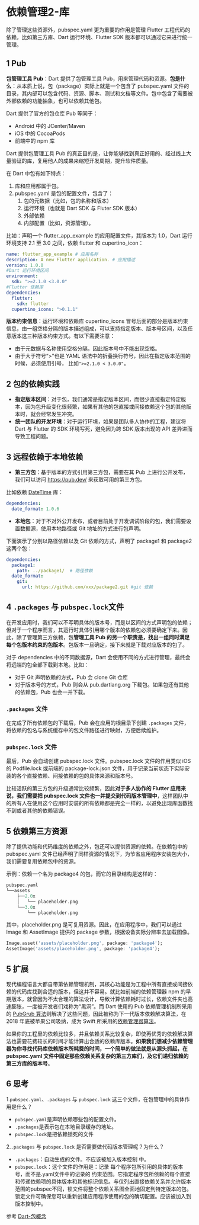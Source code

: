 # 依赖管理2-库

除了管理这些资源外，pubspec.yaml 更为重要的作用是管理 Flutter 工程代码的依赖，比如第三方库、Dart 运行环境、Flutter SDK 版本都可以通过它来进行统一管理。

## 1 Pub

**包管理工具 Pub**：Dart 提供了包管理工具 Pub，用来管理代码和资源。**包是什么**：从本质上说，包（package）实际上就是一个包含了 pubspec.yaml 文件的目录，其内部可以包含代码、资源、脚本、测试和文档等文件。包中包含了需要被外部依赖的功能抽象，也可以依赖其他包。

Dart 提供了官方的包仓库 Pub 等同于：

- Android 中的 JCenter/Maven
- iOS 中的 CocoaPods
- 前端中的 npm 库

Dart 提供包管理工具 Pub 的真正目的是，让你能够找到真正好用的、经过线上大量验证的库，复用他人的成果来缩短开发周期，提升软件质量。

在 Dart 中包有如下特点：

1. 库和应用都属于包。
2. pubspec.yaml 是包的配置文件，包含了：
   1. 包的元数据（比如，包的名称和版本）
   2. 运行环境（也就是 Dart SDK 与 Fluter SDK 版本）
   3. 外部依赖
   4. 内部配置（比如，资源管理）。

比如：声明一个 flutter_app_example 的应用配置文件，其版本为 1.0，Dart 运行环境支持 2.1 至 3.0 之间，依赖 flutter 和 cupertino_icon：

```yaml
name: flutter_app_example # 应用名称
description: A new Flutter application. # 应用描述
version: 1.0.0
#Dart 运行环境区间
environment:
  sdk: ">=2.1.0 <3.0.0"
#Flutter 依赖库
dependencies:
  flutter:
    sdk: flutter
  cupertino_icons: ">0.1.1"
```

**版本约束信息**：运行环境和依赖库 cupertino_icons 冒号后面的部分是版本约束信息，由一组空格分隔的版本描述组成，可以支持指定版本、版本号区间，以及任意版本这三种版本约束方式。有以下需要注意：

- 由于元数据与名称使用空格分隔，因此版本号中不能出现空格。
- 由于大于符号“>”也是 YAML 语法中的折叠换行符号，因此在指定版本范围的时候，必须使用引号， 比如`">=2.1.0 < 3.0.0"`。

## 2 包的依赖实践

- **指定版本区间**：对于包，我们通常是指定版本区间，而很少直接指定特定版本，因为包升级变化很频繁，如果有其他的包直接或间接依赖这个包的其他版本时，就会经常发生冲突。
- **统一团队的开发环境**：对于运行环境，如果是团队多人协作的工程，建议将 Dart 与 Flutter 的 SDK 环境写死，避免因为跨 SDK 版本出现的 API 差异进而导致工程问题。

## 3 远程依赖于本地依赖

- **第三方包**：基于版本的方式引用第三方包，需要在其 Pub 上进行公开发布，我们可以访问 <https://pub.dev/> 来获取可用的第三方包。

比如依赖 [DateTime](https://api.flutter.dev/flutter/dart-core/DateTime-class.html) 库：

```yaml
dependencies:
  date_format: 1.0.6
```

- **本地包**：对于不对外公开发布，或者目前处于开发调试阶段的包，我们需要设置数据源，使用本地路径或 Git 地址的方式进行包声明。

下面演示了分别以路径依赖以及 Git 依赖的方式，声明了 package1 和 package2 这两个包：

```yaml
dependencies:
  package1:
    path: ../package1/  # 路径依赖
  date_format:
    git:
      url: https://github.com/xxx/package2.git #git 依赖
```

## 4 `.packages` 与 `pubspec.lock`文件

在开发应用时，我们可以不写明具体的版本号，而是以区间的方式声明包的依赖；但对于一个程序而言，其运行时具体引用哪个版本的依赖包必须要确定下来。因此，除了管理第三方依赖，包**管理工具 Pub 的另一个职责是，找出一组同时满足每个包版本约束的包版本**。包版本一旦确定，接下来就是下载对应版本的包了。

对于 dependencies 中的不同数据源，Dart 会使用不同的方式进行管理，最终会将远端的包全部下载到本地。比如：

- 对于 Git 声明依赖的方式，Pub 会 clone Git 仓库
- 对于版本号的方式，Pub 则会从 pub.dartlang.org 下载包。如果包还有其他的依赖包，Pub 也会一并下载。

### `.packages` 文件

在完成了所有依赖包的下载后，Pub 会在应用的根目录下创建 `.packages` 文件，将依赖的包名与系统缓存中的包文件路径进行映射，方便后续维护。

### `pubspec.lock` 文件

最后，Pub 会自动创建 pubspec.lock 文件。pubspec.lock 文件的作用类似 iOS 的 Podfile.lock 或前端的 package-lock.json 文件，用于记录当前状态下实际安装的各个直接依赖、间接依赖的包的具体来源和版本号。

比较活跃的第三方包的升级通常比较频繁，因此**对于多人协作的 Flutter 应用来说，我们需要把 pubspec.lock 文件也一并提交到代码版本管理中**，这样团队中的所有人在使用这个应用时安装的所有依赖都是完全一样的，以避免出现库函数找不到或者其他的依赖错误。

## 5 依赖第三方资源

除了提供功能和代码维度的依赖之外，包还可以提供资源的依赖。在依赖包中的 pubspec.yaml 文件已经声明了同样资源的情况下，为节省应用程序安装包大小，我们需要复用依赖包中的资源。

示例：依赖一个名为 package4 的包，而它的目录结构是这样的：

```dart
pubspec.yaml
└──assets
    ├──2.0x
    │   └── placeholder.png
    └──3.0x
        └── placeholder.png
```

其中，placeholder.png 是可复用资源。因此，在应用程序中，我们可以通过 Image 和 AssetImage 提供的 package 参数，根据设备实际分辨率去加载图像。

```dart
Image.asset('assets/placeholder.png', package: 'package4');
AssetImage('assets/placeholder.png', package: 'package4');
```

## 5 扩展

现代编程语言大都自带第依赖管理机制，其核心功能是为工程中所有直接或间接依赖的代码库找到合适的版本，但这并不容易。就比如前端的依赖管理器 npm 的早期版本，就曾因为不太合理的算法设计，导致计算依赖耗时过长，依赖文件夹也高速膨胀，一度被开发者们戏称为“黑洞”。而 Dart 使用的 Pub 依赖管理机制所采用的 [PubGrub 算法](https://github.com/dart-lang/pub/blob/master/doc/solver.md)则解决了这些问题，因此被称为下一代版本依赖解决算法，在 2018 年底被苹果公司吸纳，成为 Swift 所采用的[依赖管理器算法](https://github.com/apple/swift-package-manager/pull/1918)。

如果你的工程里的依赖比较多，并且依赖关系比较复杂，即使再优秀的依赖解决算法也需要花费较长的时间才能计算出合适的依赖库版本。**如果我们想减少依赖管理器为你寻找代码库依赖版本所耗费的时间，一个简单的做法就是从源头抓起，在 pubspec.yaml 文件中固定那些依赖关系复杂的第三方库们，及它们递归依赖的第三方库的版本号**。

## 6 思考

1.`pubspec.yaml`、`.packages` 与 `pubspec.lock` 这三个文件，在包管理中的具体作用是什么？

- `pubspec.yaml`是声明依赖哪些包的配置文件。
- `.packages`是表示包在本地目录缓存的地址。
- `pubspec.lock`是把依赖锁死的文件

2.`.packages` 与 `pubspec.lock` 是否需要做代码版本管理呢？为什么？

- `.packages`：自动生成的文件。不应该被加入版本控制 中。
- `pubspec.lock`：这个文件的作用是：记录 每个程序包所引用的具体的版本号，而不是.yaml文件中的记录的 约束范围。它指定程序包所依赖的每个直接和传递依赖项的具体版本和其他标识信息。与仅列出直接依赖关系并允许版本范围的pubspec不同，锁文件将整个依赖关系图全面地固定到特定版本的包。锁定文件可确保您可以重新创建应用程序使用的包的确切配置。应该被加入到版本控制中。

参考 [Dart-包概念](http://yannischeng.com/Dart-%E5%8C%85%E6%A6%82%E5%BF%B5/)
